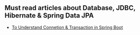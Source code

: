 ## Must read articles about Database, JDBC, Hibernate & Spring Data JPA

* [To Understand Connetion & Transaction in Spring Boot](https://www.surasint.com/spring-boot-connection-transaction/)
